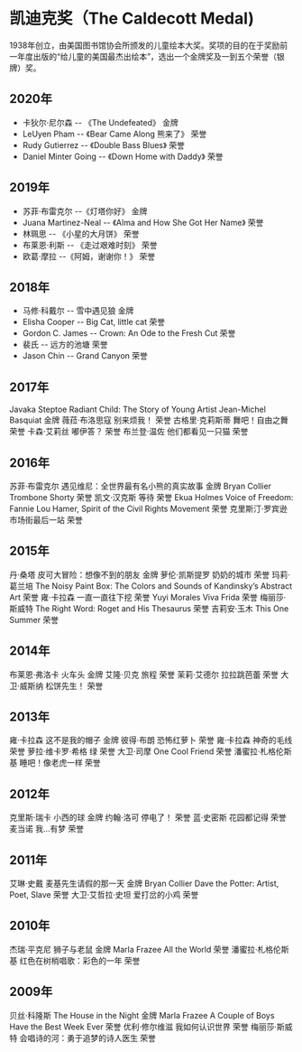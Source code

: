 # 凯迪克奖（The Caldecott Medal)

1938年创立，由美国图书馆协会所颁发的儿童绘本大奖。奖项的目的在于奖励前一年度出版的“给儿童的美国最杰出绘本”，选出一个金牌奖及一到五个荣誉（银牌）奖。

## 2020年

* 卡狄尔·尼尔森	-- 《The Undefeated》	金牌
* LeUyen Pham	-- 《Bear Came Along 熊来了》	荣誉  
* Rudy Gutierrez	-- 《Double Bass Blues》	荣誉  
* Daniel Minter	Going -- 《Down Home with Daddy》 荣誉  

## 2019年

* 苏菲·布雷克尔	--《灯塔你好》	金牌
* Juana Martinez-Neal	-- 《Alma and How She Got Her Name》	荣誉
* 林珮思	-- 《小星的大月饼》	荣誉
* 布莱恩·利斯	-- 《走过艰难时刻》	荣誉
* 欧葛·摩拉	--《阿姆，谢谢你！》	荣誉

## 2018年

* 马修·科戴尔	-- 雪中遇见狼	金牌
* Elisha Cooper	-- Big Cat, little cat	荣誉
* Gordon C. James	-- Crown: An Ode to the Fresh Cut	荣誉
* 裴氏	-- 远方的池塘	荣誉
* Jason Chin -- Grand Canyon	荣誉

## 2017年

Javaka Steptoe	Radiant Child: The Story of Young Artist Jean-Michel Basquiat	金牌
薇菈·布洛思寇	别来烦我！	荣誉
古格里·克莉斯蒂	舞吧！自由之舞	荣誉
卡森·艾莉丝	嘟伊答？	荣誉
布兰登·温佐	他们都看见一只猫	荣誉

## 2016年

苏菲·布雷克尔	遇见维尼：全世界最有名小熊的真实故事	金牌
Bryan Collier	Trombone Shorty	荣誉
凯文·汉克斯	等待	荣誉
Ekua Holmes	Voice of Freedom: Fannie Lou Hamer, Spirit of the Civil Rights Movement	荣誉
克里斯汀·罗宾逊	市场街最后一站	荣誉

## 2015年

丹·桑塔	皮可大冒险：想像不到的朋友	金牌
萝伦·凯斯提罗	奶奶的城市	荣誉
玛莉·葛兰培	The Noisy Paint Box: The Colors and Sounds of Kandinsky’s Abstract Art	荣誉
雍·卡拉森	一直一直往下挖	荣誉
Yuyi Morales	Viva Frida	荣誉
梅丽莎·斯威特	The Right Word: Roget and His Thesaurus	荣誉
吉莉安·玉木	This One Summer	荣誉

## 2014年

布莱恩·弗洛卡	火车头	金牌
艾隆·贝克	旅程	荣誉
茉莉·艾德尔	拉拉跳芭蕾	荣誉
大卫·威斯纳	松饼先生！	荣誉

## 2013年

雍·卡拉森	这不是我的帽子	金牌
彼得·布朗	恐怖红萝卜	荣誉
雍·卡拉森	神奇的毛线	荣誉
萝拉·维卡罗·希格	绿	荣誉
大卫·司摩	One Cool Friend	荣誉
潘蜜拉·札格伦斯基	睡吧！像老虎一样	荣誉

## 2012年

克里斯·瑞卡	小西的球	金牌
约翰·洛可	停电了！	荣誉
蓝·史密斯	花园都记得	荣誉
麦当诺	我…有梦	荣誉

## 2011年

艾琳·史戴	麦基先生请假的那一天	金牌
Bryan Collier	Dave the Potter: Artist, Poet, Slave	荣誉
大卫·艾哲拉·史坦	爱打岔的小鸡	荣誉

## 2010年

杰瑞·平克尼	狮子与老鼠	金牌
Marla Frazee	All the World	荣誉
潘蜜拉·札格伦斯基	红色在树梢唱歌：彩色的一年	荣誉

## 2009年

贝丝·科隆斯	The House in the Night	金牌
Marla Frazee	A Couple of Boys Have the Best Week Ever	荣誉
优利·修尔维滋	我如何认识世界	荣誉
梅丽莎·斯威特	会唱诗的河：勇于追梦的诗人医生	荣誉




